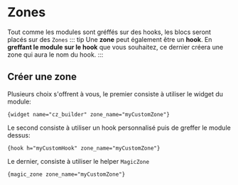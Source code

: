 # Zones
Tout comme les modules sont gréffés sur des hooks, les blocs seront placés sur des `Zones`
::: tip
Une **zone** peut également être un **hook**. 
En **greffant le module sur le hook** que vous souhaitez, ce dernier créera une zone qui aura le nom du hook. 
:::

## Créer une zone

Plusieurs choix s'offrent à vous, le premier consiste à utiliser le widget du module: 

`{widget name="cz_builder" zone_name="myCustomZone"}`

Le second consiste à utiliser un hook personnalisé puis de greffer le module dessus:

`{hook h="myCustomHook" zone_name="myCustomZone"}`

Le dernier, consiste à utiliser le helper `MagicZone`

`{magic_zone zone_name="myCustomZone"}`




